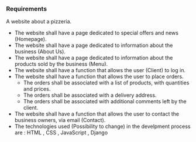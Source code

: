 ### Requirements

A website about a pizzeria.
* The website shall have a page dedicated to special offers and news (Homepage).
* The website shall have a page dedicated to information about the business (About Us).
* The website shall have a page dedicated to information about the products sold by the business (Menu).
* The website shall have a function that allows the user (Client) to log in.
* The website shall have a function that allows the user to place orders.
  * The orders shall be associated with a list of products, with quantities and prices.
  * The orders shall be associated with a delivery address.
  * The orders shall be associated with additional comments left by the client.
* The website shall have a function that allows the user to contact the business owners, via email (Contact).
* The technologies used (Possibility to change) in the develpment process are  :  HTML , CSS , JavaScript , Django  